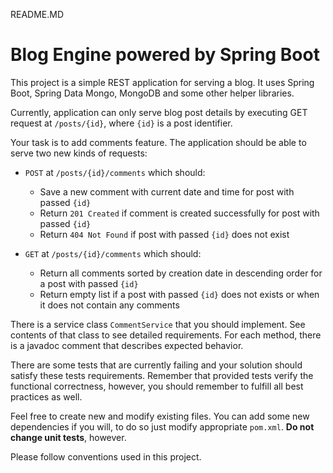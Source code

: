 README.MD
# Blog Engine powered by Spring Boot

This project is a simple REST application for serving a blog. It uses Spring Boot, Spring Data Mongo, MongoDB and some other helper libraries.

Currently, application can only serve blog post details by executing GET request at `/posts/{id}`, where `{id}` is a post identifier.

Your task is to add comments feature. The application should be able to serve two new kinds of requests:

- `POST` at `/posts/{id}/comments` which should:
    - Save a new comment with current date and time for post with passed `{id}`
    - Return `201 Created` if comment is created successfully for post with passed `{id}`
    - Return `404 Not Found` if post with passed `{id}` does not exist


- `GET` at `/posts/{id}/comments` which should:
    - Return all comments sorted by creation date in descending order for a post with passed `{id}`
    - Return empty list if a post with passed `{id}` does not exists or when it does not contain any comments

There is a service class `CommentService` that you should implement. See contents of that class to see detailed requirements. For each method, there is a javadoc comment that describes expected behavior.

There are some tests that are currently failing and your solution should satisfy these tests requirements.
Remember that provided tests verify the functional correctness, however, you should remember to fulfill all best practices as well.

Feel free to create new and modify existing files. You can add some new dependencies if you will, to do so just modify appropriate `pom.xml`. **Do not change unit tests**, however.

Please follow conventions used in this project.
